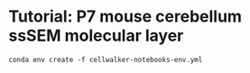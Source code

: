 # Tutorial: P7 mouse cerebellum ssSEM molecular layer 


```
conda env create -f cellwalker-notebooks-env.yml
```

